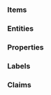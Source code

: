 <!-- LANG:EN, title="Glossary"-->

### Items
### Entities
### Properties
### Labels
### Claims

<!-- LANG:FR, title="Glossaire"-->